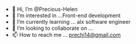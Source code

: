 - 👋 Hi, I’m @Precious-Helen
- 👀 I’m interested in ...Front-end development
- 🌱 I’m currently learning ... alx software engineer
- 💞️ I’m looking to collaborate on ... 
- 📫 How to reach me ... prechi14@gmail.com

<!---
Precious-Helen/Precious-Helen is a ✨ special ✨ repository because its `README.md` (this file) appears on your GitHub profile.
You can click the Preview link to take a look at your changes.
--->

